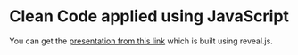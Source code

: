 
# Clean Code applied using JavaScript

You can get the [presentation from this link](https://caballerog.github.io/cleancodeJS) which is built using reveal.js.

